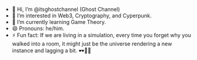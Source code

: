 - 👋 Hi, I’m @itsghostchannel (Ghost Channel)
- 👀 I’m interested in Web3, Cryptography, and Cyperpunk.
- 🌱 I’m currently learning Game Theory.
- 😄 Pronouns: he/him.
- ⚡ Fun fact: If we are living in a simulation, every time you forget why you walked into a room, it might just be the universe rendering a new instance and lagging a bit. 🕶️💾✨

<!---
itsghostchannel/itsghostchannel is a ✨ special ✨ repository because its `README.md` (this file) appears on your GitHub profile.
You can click the Preview link to take a look at your changes.
--->
